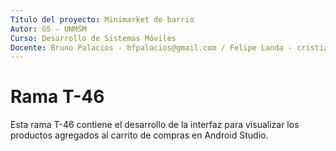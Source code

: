 ```yaml
---
Título del proyecto: Minimarket de barrio
Autor: G5 - UNMSM
Curso: Desarrollo de Sistemas Móviles
Docente: Bruno Palacios - bfpalacios@gmail.com / Felipe Landa - cristianlanda@java.com.pe
---
```


Rama T-46
==
Esta rama T-46 contiene el desarrollo de la interfaz para visualizar los productos agregados al carrito de compras en Android Studio.

